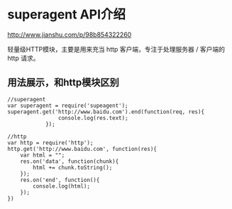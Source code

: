 # superagent API介绍

http://www.jianshu.com/p/98b854322260  

轻量级HTTP模块，主要是用来充当 http 客户端，专注于处理服务器 / 客户端的 http 请求。

## 用法展示，和http模块区别

```
//superagent
var superagent = require('supeagent');
superagent.get('http://www.baidu.com').end(function(req, res){
				console.log(res.text);
			});

//http 
var http = require('http');
http.get('http://www.baidu.com', function(res){
    var html = "";
    res.on('data', function(chunk){
        html += chunk.toString();
    });
    res.on('end', function(){
        console.log(html);
    });
})
```


